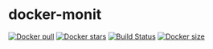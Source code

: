# docker-monit
[![Docker pull](https://img.shields.io/docker/pulls/nouchka/monit)](https://hub.docker.com/r/nouchka/monit/)
[![Docker stars](https://img.shields.io/docker/stars/nouchka/monit)](https://hub.docker.com/r/nouchka/monit/)
[![Build Status](https://gitlab.com/japromis/docker-monit/badges/master/pipeline.svg)](https://gitlab.com/japromis/docker-monit/pipelines)
[![Docker size](https://img.shields.io/docker/image-size/nouchka/monit/latest)](https://hub.docker.com/r/nouchka/monit/)

